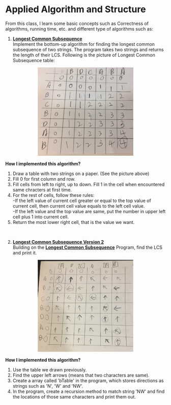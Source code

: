 # Applied Algorithm and Structure

From this class, I learn some basic concepts such as Correctness of algorithms, running time, etc. and different type of algorithms such as:

1. **[Longest Common Subsequence](https://github.com/edwardlin0524/Grad-Courseworks/blob/master/Applied%20Algorithm%20and%20Structure/Dynamic%20Programming/LCS.java)**  
Implement the bottom-up algorithm for finding the longest common subsequence of two strings. The program takes two strings and returns the length of their LCS. Following is the picture of Longest Common Subsequence table:
<p align="center"><img src="https://github.com/edwardlin0524/Grad-Courseworks/blob/master/Applied%20Algorithm%20and%20Structure/Dynamic%20Programming/LCS.jpg" width="300"></p>  

**How I implemented this algorithm?**  
  1. Draw a table with two strings on a paper. (See the picture above)  
  2. Fill 0 for first column and row.  
  3. Fill cells from left to right, up to down. Fill 1 in the cell when encountered same chracters at first time.
  4. For the rest of cells, follow these rules:  
  -If the left value of current cell greater or equal to the top value of current cell, then current cell value equals to the left cell value.  
  -If the left value and the top value are same, put the number in upper left cell plus 1 into current cell.  
  5. Return the most lower right cell, that is the value we want.  
<br>  

2.  **[Longest Common Subsequence Version 2](https://github.com/edwardlin0524/Grad-Courseworks/blob/master/Applied%20Algorithm%20and%20Structure/Dynamic%20Programming/LCSv2.java)**  
Building on the **[Longest Common Subsequence](https://github.com/edwardlin0524/GradCourseworks/blob/master/Applied%20Algorithm%20and%20Structure/Dynamic%20Programming/LCS.java)**  Program, find the LCS and print it.  
<p align="center"><img src="https://github.com/edwardlin0524/Grad-Courseworks/blob/master/Applied%20Algorithm%20and%20Structure/Dynamic%20Programming/LCSv2.jpg" width="300"></p>  

**How I implemented this algorithm?**  
1. Use the table we drawn previously.
2. Find the upper left arrows (means that two characters are same).
3. Create a array called 'bTable' in the program, which stores directions as strings such as 'N', 'W' and 'NW'.
4. In the program, create a recursion method to match string 'NW' and find the locations of those same characters and print them out.
